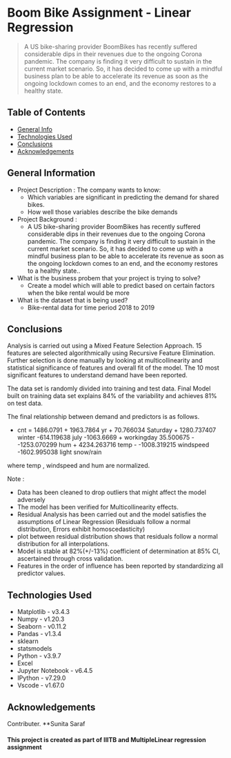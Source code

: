 # Boom Bike Assignment - Linear Regression

> A US bike-sharing provider BoomBikes has recently suffered considerable dips in their revenues due to the ongoing Corona pandemic. The company is finding it very difficult to sustain in the current market scenario. So, it has decided to come up with a mindful business plan to be able to accelerate its revenue as soon as the ongoing lockdown comes to an end, and the economy restores to a healthy state. 


## Table of Contents
* [General Info](#general-information)
* [Technologies Used](#technologies-used)
* [Conclusions](#conclusions)
* [Acknowledgements](#acknowledgements)

<!-- You can include any other section that is pertinent to your problem -->

## General Information
-  Project Description :
    The company wants to know:
    * Which variables are significant in predicting the demand for shared bikes.
    * How well those variables describe the bike demands
- Project Background : 
    * A US bike-sharing provider BoomBikes has recently suffered considerable dips in their revenues due to the ongoing Corona pandemic. The company is finding it very difficult to sustain in the current market scenario. So, it has decided to come up with a mindful business plan to be able to accelerate its revenue as soon as the ongoing lockdown comes to an end, and the economy restores to a healthy state.. 
- What is the business probem that your project is trying to solve?
    * Create a model which will able to predict based on certain factors when the bike rental would be more
- What is the dataset that is being used?
    * Bike-rental data for time period 2018 to 2019

## Conclusions

Analysis is carried out using a Mixed Feature Selection Approach. 15 features are selected algorithmically using Recursive Feature Elimination. Further selection is done manually by looking at multicollinearity and statistical significance of features and overall fit of the model. The 10 most significant features to understand demand have been reported.

The data set is randomly divided into training and test data. Final Model built on training data set explains 84% of the variability and achieves 81% on test data.

The final relationship between demand and predictors is as follows.
- cnt = 1486.0791 + 1963.7864 yr + 70.766034 Saturday + 1280.737407 winter -614.119638 july -1063.6669 + workingday 35.500675 - -1253.070299 hum + 4234.263716 temp - -1008.319215 windspeed -1602.995038 light snow/rain 

where temp , windspeed and hum are normalized.

Note :
- Data has been cleaned to drop outliers that might affect the model adversely
- The model has been verified for Multicollinearity effects.
- Residual Analysis has been carried out and the model satisfies the assumptions of Linear Regression (Residuals follow a normal distribution, Errors exhibit homoscedasticity)
- plot between residual distribution shows that residuals follow a normal distribution for all interpolations. 
- Model is stable at 82%(+/-13%) coefficient of determination at 85% CI, ascertained through cross validation.
- Features in the order of influence has been reported by standardizing all predictor values.

## Technologies Used
- Matplotlib - v3.4.3
- Numpy   - v1.20.3
- Seaborn - v0.11.2
- Pandas  - v1.3.4
- sklearn
- statsmodels
- Python  - v3.9.7
- Excel
- Jupyter Notebook - v6.4.5
- IPython - v7.29.0
- Vscode - v1.67.0

## Acknowledgements

Contributer.
**Sunita Saraf

#### This project is created as part of IIITB and MultipleLinear regression assignment 
